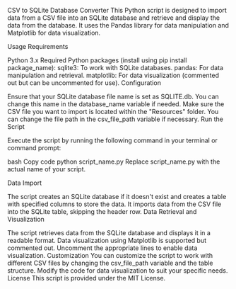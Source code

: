 CSV to SQLite Database Converter
This Python script is designed to import data from a CSV file into an SQLite database and retrieve and display the data from the database. It uses the Pandas library for data manipulation and Matplotlib for data visualization.

Usage
Requirements

Python 3.x
Required Python packages (install using pip install package_name):
sqlite3: To work with SQLite databases.
pandas: For data manipulation and retrieval.
matplotlib: For data visualization (commented out but can be uncommented for use).
Configuration

Ensure that your SQLite database file name is set as SQLITE.db. You can change this name in the database_name variable if needed.
Make sure the CSV file you want to import is located within the "Resources" folder. You can change the file path in the csv_file_path variable if necessary.
Run the Script

Execute the script by running the following command in your terminal or command prompt:

bash
Copy code
python script_name.py
Replace script_name.py with the actual name of your script.

Data Import

The script creates an SQLite database if it doesn't exist and creates a table with specified columns to store the data.
It imports data from the CSV file into the SQLite table, skipping the header row.
Data Retrieval and Visualization

The script retrieves data from the SQLite database and displays it in a readable format.
Data visualization using Matplotlib is supported but commented out. Uncomment the appropriate lines to enable data visualization.
Customization
You can customize the script to work with different CSV files by changing the csv_file_path variable and the table structure.
Modify the code for data visualization to suit your specific needs.
License
This script is provided under the MIT License.
